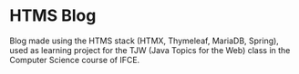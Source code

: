 # HTMS Blog

Blog made using the HTMS stack (HTMX, Thymeleaf, MariaDB, Spring), used as learning project for the TJW (Java Topics for
the Web) class in the Computer Science course of IFCE.

